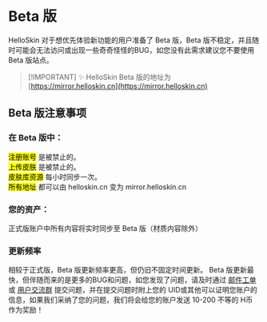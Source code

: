# Beta 版 <Badge type="tip" text="原创" />

HelloSkin 对于想优先体验新功能的用户准备了 Beta 版，Beta 版不稳定，并且随时可能会无法访问或出现一些奇奇怪怪的BUG，如您没有此需求建议您不要使用 Beta 版站点。

> [!IMPORTANT] ✨ HelloSkin Beta 版的地址为
> [https://mirror.helloskin.cn](https://mirror.helloskin.cn)

## Beta 版注意事项

### 在 Beta 版中：<br>
<mark>注册账号</mark> 是被禁止的。<br>
<mark>上传皮肤</mark> 是被禁止的。<br>
<mark>皮肤库资源</mark> 每小时同步一次。<br>
<mark>所有地址</mark> 都可以由 helloskin.cn 变为 mirror.helloskin.cn


### 您的资产：

正式版账户中所有内容将实时同步至 Beta 版（材质内容除外）

### 更新频率

相较于正式版，Beta 版更新频率更高，但仍旧不固定时间更新。
Beta 版更新最快，但伴随而来的是更多的BUG和问题，如您发现了问题，请及时通过 [邮件工单](../email.md) 或 [用户交流群](../user-group.md) 提交问题，并在提交问题时附上您的 UID或其他可以证明您账户的信息，如果我们采纳了您的问题，我们将会给您的账户发送 10-200 不等的 H币 作为奖励！
